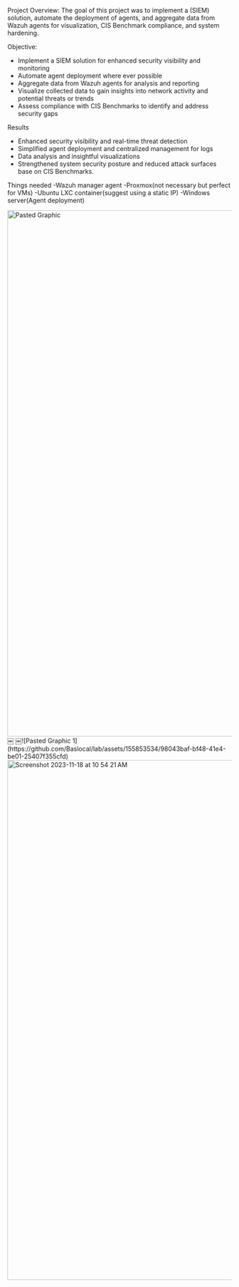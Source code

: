 
Project Overview:
The goal of this project was to implement a (SIEM) solution, automate the deployment of agents, and aggregate data from Wazuh agents for visualization, CIS Benchmark compliance, and system hardening.

Objective:
* Implement a SIEM solution for enhanced security visibility and monitoring
* Automate agent deployment where ever possible 
* Aggregate data from Wazuh agents for analysis and reporting
* Visualize collected data to gain insights into network activity and potential threats or trends
* Assess compliance with CIS Benchmarks to identify and address security gaps


Results 
* Enhanced security visibility and real-time threat detection
* Simplified agent deployment and centralized management for logs
* Data analysis and insightful visualizations
* Strengthened system security posture and reduced attack surfaces base on CIS Benchmarks.      

Things needed 
-Wazuh manager agent
-Proxmox(not necessary but perfect for VMs)
-Ubuntu LXC container(suggest using a static IP)
-Windows server(Agent deployment)

<img width="1182" alt="Pasted Graphic" src="https://github.com/Baslocal/lab/assets/155853534/5630726c-9ecc-40c3-aeaa-5fde63adfa26">
￼
￼![Pasted Graphic 1](https://github.com/Baslocal/lab/assets/155853534/98043baf-bf48-41e4-be01-25407f355cfd)

<img width="1168" alt="Screenshot 2023-11-18 at 10 54 21 AM" src="https://github.com/Baslocal/lab/assets/155853534/a2652742-3820-4d53-bd66-96830538f965">


